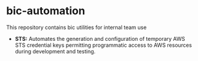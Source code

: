 # bic-automation

This repository contains bic utilities for internal team use

- **STS:** Automates the generation and configuration of temporary AWS STS credential keys permitting programmatic access to AWS resources during development and testing.
